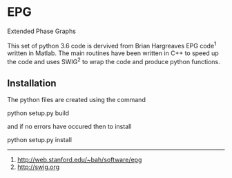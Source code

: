 # EPG
Extended Phase Graphs

This set of python 3.6 code is dervived from Brian Hargreaves EPG code<sup>1</sup> written in Matlab. The main routines have been written in C++ to speed up the code and uses SWIG<sup>2</sup> to wrap the code and produce python functions. 

## Installation

The python files are created using the command 

python setup.py build

and if no errors have occured then to install

python setup.py install


---

1. http://web.stanford.edu/~bah/software/epg
2. http://swig.org
